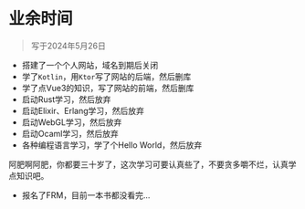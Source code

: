 # 业余时间
>
> 写于2024年5月26日

- 搭建了一个个人网站，域名到期后关闭
- 学了`Kotlin`，用`Ktor`写了网站的后端，然后删库
- 学了点Vue3的知识，写了网站的前端，然后删库
- 启动Rust学习，然后放弃
- 启动Elixir、Erlang学习，然后放弃
- 启动WebGL学习，然后放弃
- 启动Ocaml学习，然后放弃
- 各种编程语言学习，学了个Hello World，然后放弃

阿肥啊阿肥，你都要三十岁了，这次学习可要认真些了，不要贪多嚼不烂，认真学点知识吧。

- 报名了FRM，目前一本书都没看完...
